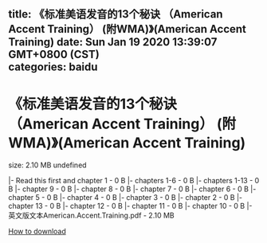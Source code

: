 
title: 《标准美语发音的13个秘诀 （American Accent Training） (附WMA)》(American Accent Training)
date: Sun Jan 19 2020 13:39:07 GMT+0800 (CST)    
categories: baidu
---

# 《标准美语发音的13个秘诀 （American Accent Training） (附WMA)》(American Accent Training)
size: 2.10 MB
 undefined
 
|- Read this first and chapter 1 - 0 B
|- chapters 1-6 - 0 B
|- chapters 1-13 - 0 B
|- chapter 9 - 0 B
|- chapter 8 - 0 B
|- chapter 7 - 0 B
|- chapter 6 - 0 B
|- chapter 5 - 0 B
|- chapter 4 - 0 B
|- chapter 3 - 0 B
|- chapter 2 - 0 B
|- chapter 13 - 0 B
|- chapter 12 - 0 B
|- chapter 11 - 0 B
|- chapter 10 - 0 B
|- 英文版文本American.Accent.Training.pdf - 2.10 MB

[How to download](https://bpcam.bemobtrk.com/go/2ceec3aa-1ca2-46d6-b9ff-aaa5c184517c?jno=2132)